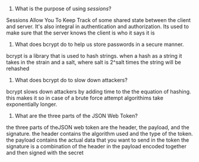 1. What is the purpose of using _sessions_?

Sessions Allow You To Keep Track of some shared state between the client and server.
It's also integral in authentication and authorization. Its used to make sure that the server knows the client is who it says it is

1. What does bcrypt do to help us store passwords in a secure manner.

bcrypt is a library that is used to hash strings. when a hash as a string it takes in the strain and a salt,
where salt is 2^salt times the string will be rehashed

1. What does bcrypt do to slow down attackers?

bcrypt slows down attackers by adding time to the the equation of hashing. this makes it so in case of a brute force attempt
algorithims take exponentially longer.

1. What are the three parts of the JSON Web Token?

the three parts of theJSON web token are the header, the payload, and the signature.
the header contains the algorithm used and the type of the token.
the payload contains the actual data that you want to send in the token
the signature is a combination of the header in the payload encoded together and then signed with the secret
